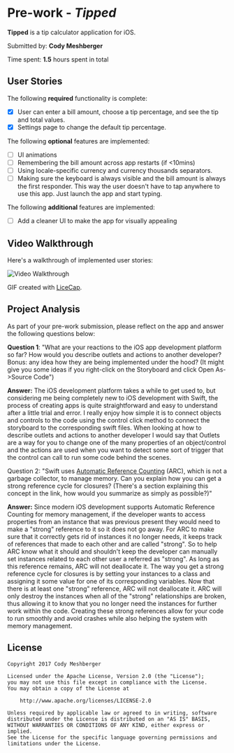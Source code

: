 # Pre-work - *Tipped*

**Tipped** is a tip calculator application for iOS.

Submitted by: **Cody Meshberger**

Time spent: **1.5** hours spent in total

## User Stories

The following **required** functionality is complete:

* [x] User can enter a bill amount, choose a tip percentage, and see the tip and total values.
* [x] Settings page to change the default tip percentage.

The following **optional** features are implemented:
* [ ] UI animations
* [ ] Remembering the bill amount across app restarts (if <10mins)
* [ ] Using locale-specific currency and currency thousands separators.
* [ ] Making sure the keyboard is always visible and the bill amount is always the first responder. This way the user doesn't have to tap anywhere to use this app. Just launch the app and start typing.

The following **additional** features are implemented:

- [ ] Add a cleaner UI to make the app for visually appealing

## Video Walkthrough 

Here's a walkthrough of implemented user stories:

<img src='' title='Video Walkthrough' width='' alt='Video Walkthrough' />

GIF created with [LiceCap](http://www.cockos.com/licecap/).

## Project Analysis

As part of your pre-work submission, please reflect on the app and answer the following questions below:

**Question 1**: "What are your reactions to the iOS app development platform so far? How would you describe outlets and actions to another developer? Bonus: any idea how they are being implemented under the hood? (It might give you some ideas if you right-click on the Storyboard and click Open As->Source Code")

**Answer:** 
The iOS development platform takes a while to get used to, but considering me being completely new to iOS development with Swift, the process of creating apps is quite straightforward and easy to understand after a little trial and error. I really enjoy how simple it is to connect objects and controls to the code using the control click method to connect the storyboard to the corresponding swift files. When looking at how to describe outlets and actions to another developer I would say that Outlets are a way for you to change one of the many properties of an object/control and the actions are used when you want to detect some sort of trigger that the control can call to run some code behind the scenes.

Question 2: "Swift uses [Automatic Reference Counting](https://developer.apple.com/library/content/documentation/Swift/Conceptual/Swift_Programming_Language/AutomaticReferenceCounting.html#//apple_ref/doc/uid/TP40014097-CH20-ID49) (ARC), which is not a garbage collector, to manage memory. Can you explain how you can get a strong reference cycle for closures? (There's a section explaining this concept in the link, how would you summarize as simply as possible?)"

**Answer:**
Since modern iOS development supports Automatic Reference Counting for memory management, if the developer wants to access properties from an instance that was previous present they would need to make a "strong" reference to it so it does not go away. For ARC to make sure that it correctly gets rid of instances it no longer needs, it keeps track of references that made to each other and are called "strong". So to help ARC know what it should and shouldn't keep the developer can manually set instances related to each other user a referred as "strong". As long as this reference remains, ARC will not deallocate it. The way you get a strong reference cycle for closures is by setting your instances to a class and assigning it some value for one of its corresponding variables. Now that there is at least one "strong" reference, ARC will not deallocate it. ARC will only destroy the instances when all of the "strong" relationships are broken, thus allowing it to know that you no longer need the instances for further work within the code. Creating these strong references allow for your code to run smoothly and avoid crashes while also helping the system with memory management. 

## License

    Copyright 2017 Cody Meshberger

    Licensed under the Apache License, Version 2.0 (the "License");
    you may not use this file except in compliance with the License.
    You may obtain a copy of the License at

        http://www.apache.org/licenses/LICENSE-2.0

    Unless required by applicable law or agreed to in writing, software
    distributed under the License is distributed on an "AS IS" BASIS,
    WITHOUT WARRANTIES OR CONDITIONS OF ANY KIND, either express or implied.
    See the License for the specific language governing permissions and
    limitations under the License.